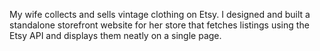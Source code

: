 <!--
title: Foxtown Vintage
website: http://foxtownvintage.com
noIndex: true
keywords: [fashion, mobile, design, etsy, node]
publish_date: 2014-05-21
end: 2014-05-28
-->

My wife collects and sells vintage clothing on Etsy. I designed and built a standalone storefront website for her store that fetches listings using the Etsy API and displays them neatly on a single page.
